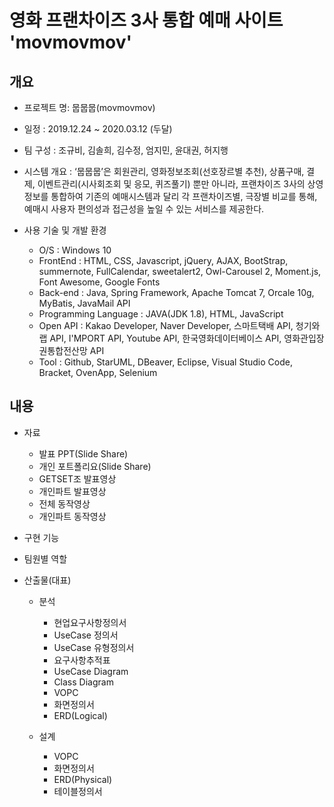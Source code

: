 # 영화 프랜차이즈 3사 통합 예매 사이트 'movmovmov'

## 개요

* 프로젝트 명: 뭅뭅뭅(movmovmov) 

* 일정 : 2019.12.24 ~ 2020.03.12 (두달)

* 팀 구성 : 조규비, 김솔희, 김수정, 엄지민, 윤대권, 허지행

* 시스템 개요 : ‘뭅뭅뭅’은 회원관리, 영화정보조회(선호장르별 추천), 상품구매, 결제, 이벤트관리(시사회조회 및 응모, 퀴즈풀기) 뿐만 아니라, 프랜차이즈 3사의 상영정보를 통합하여 기존의 예매시스템과 달리 각 프랜차이즈별, 극장별 비교를 통해, 예매시 사용자 편의성과 접근성을 높일 수 있는 서비스를 제공한다.

* 사용 기술 및 개발 환경 

    * O/S : Windows 10 
    * FrontEnd : HTML, CSS, Javascript, jQuery, AJAX, BootStrap, summernote, FullCalendar, sweetalert2, Owl-Carousel 2, Moment.js, Font Awesome, Google Fonts
    * Back-end : Java, Spring Framework, Apache Tomcat 7, Orcale 10g, MyBatis, JavaMail API
    * Programming Language : JAVA(JDK 1.8), HTML, JavaScript 
    * Open API : Kakao Developer, Naver Developer, 스마트택배 API, 청기와랩 API, I'MPORT API, Youtube API, 한국영화데이터베이스 API, 영화관입장권통합전산망 API 
    * Tool : Github, StarUML, DBeaver, Eclipse, Visual Studio Code, Bracket, OvenApp, Selenium
    
## 내용

* 자료

    * 발표 PPT(Slide Share)
    * 개인 포트폴리요(Slide Share)
    * GETSET조 발표영상
    * 개인파트 발표영상
    * 전체 동작영상
    * 개인파트 동작영상
    
 * 구현 기능
 
 * 팀원별 역할
 
 * 산출물(대표)
 
     * 분석
       - 현업요구사항정의서
       - UseCase 정의서
       - UseCase 유형정의서
       - 요구사항추적표
       - UseCase Diagram
       - Class Diagram
       - VOPC
       - 화면정의서
       - ERD(Logical)
       
     * 설계
       - VOPC
       - 화면정의서
       - ERD(Physical)
       - 테이블정의서

     
 
 
 
